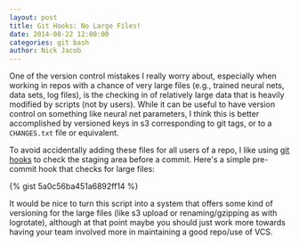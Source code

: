 ```yaml
---
layout: post
title: Git Hooks: No Large Files!
date: 2014-08-22 12:00:00
categories: git bash
author: Nick Jacob
---
```


One of the version control mistakes I really worry about, especially when working in repos with a chance of very large files (e.g., trained neural nets, data sets, log files), is the checking in of relatively large data that is heavily modified by scripts (not by users). While it can be useful to have version control on something like neural net parameters, I think this is better accomplished by versioned keys in s3 corresponding to git tags, or to a `CHANGES.txt` file or equivalent. 

To avoid accidentally adding these files for all users of a repo, I like using [git hooks](http://git-scm.com/book/en/Customizing-Git-Git-Hooks) to check the staging area before a commit. Here's a simple pre-commit hook that checks for large files:

{% gist 5a0c56ba451a6892ff14 %}

It would be nice to turn this script into a system that offers some kind of versioning for the large files (like s3 upload or renaming/gzipping as with logrotate), although at that point maybe you should just work more towards having your team involved more in maintaining a good repo/use of VCS.
